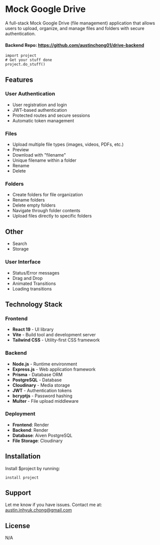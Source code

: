 Mock Google Drive
========

A full-stack Mock Google Drive (file management) application that allows users to upload,
organize, and manage files and folders with secure authentication.

#### Backend Repo: https://github.com/austinchong01/drive-backend

    import project
    # Get your stuff done
    project.do_stuff()

Features
--------
### User Authentication
- User registration and login
- JWT-based authentication
- Protected routes and secure sessions
- Automatic token management

### Files
- Upload multiple file types (images, videos, PDFs, etc.)
- Preview
- Download with "filename"
- Unique filename within a folder
- Rename
- Delete

### Folders
- Create folders for file organization
- Rename folders
- Delete empty folders
- Navigate through folder contents
- Upload files directly to specific folders

## Other
- Search
- Storage

### User Interface
- Status/Error messages
- Drag and Drop
- Animated Transitions
- Loading transitions


Technology Stack
--------
### Frontend
- **React 19** - UI library
- **Vite** - Build tool and development server
- **Tailwind CSS** - Utility-first CSS framework

### Backend
- **Node.js** - Runtime environment
- **Express.js** - Web application framework
- **Prisma** - Database ORM
- **PostgreSQL** - Database
- **Cloudinary** - Media storage
- **JWT** - Authentication tokens
- **bcryptjs** - Password hashing
- **Multer** - File upload middleware

### Deployment
- **Frontend**: Render
- **Backend**: Render
- **Database**: Aiven PostgreSQL
- **File Storage**: Cloudinary


Installation
------------
Install $project by running:

    install project

Support
-------

Let me know if you have issues.
Contact me at: austin.inhyuk.chong@gmail.com

License
-------

N/A
